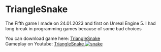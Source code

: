 # TriangleSnake
The Fifth game I made on 24.01.2023 and first on Unreal Engine 5.  I had long break in programming games because of some bad choices<br/>

You can download game here: <a href="https://drive.google.com/file/d/19xKp82ZiUKhHR3rX7Z6UX2OewBS-j4o1/view?usp=share_link"> TriangleSnake </a><br/>
Gameplay on Youtube: <a href="https://youtu.be/E8a2Ha8Hg7k"> TriangleSnake
![snake](https://user-images.githubusercontent.com/131354098/233390598-8a33b318-c1eb-4ee3-9b08-1727413bd64b.jpg)
</a>
